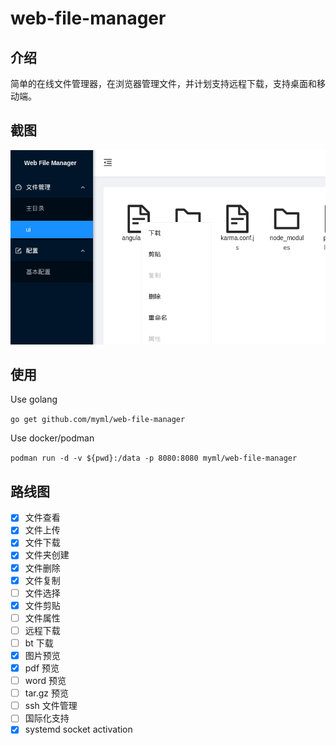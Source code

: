 # web-file-manager

## 介绍

简单的在线文件管理器，在浏览器管理文件，并计划支持远程下载，支持桌面和移动端。

## 截图

![截图](./screenshots.png)

## 使用

Use golang

`go get github.com/myml/web-file-manager`

Use docker/podman

`podman run -d -v ${pwd}:/data -p 8080:8080 myml/web-file-manager`

## 路线图

- [x] 文件查看
- [x] 文件上传
- [x] 文件下载
- [x] 文件夹创建
- [x] 文件删除
- [x] 文件复制
- [ ] 文件选择
- [x] 文件剪贴
- [ ] 文件属性
- [ ] 远程下载
- [ ] bt 下载
- [x] 图片预览
- [x] pdf 预览
- [ ] word 预览
- [ ] tar.gz 预览
- [ ] ssh 文件管理
- [ ] 国际化支持
- [x] systemd socket activation
